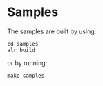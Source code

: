 
# Samples

The samples are built by using:
```
cd samples
alr build
```   

or by running:

```
make samples
```
